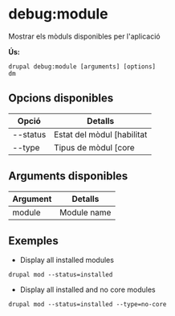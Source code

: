 # debug:module
Mostrar els mòduls disponibles per l'aplicació

**Ús:**
```
drupal debug:module [arguments] [options]
dm
```

## Opcions disponibles
Opció | Detalls
-------|-------------
--status | Estat del mòdul [habilitat|deshabilitat]
--type | Tipus de mòdul [core|no-core]

## Arguments disponibles
Argument | Detalls
---------|-------------
module | Module name

## Exemples
* Display all installed modules
```
drupal mod --status=installed
```
* Display all installed and no core modules
```
drupal mod --status=installed --type=no-core
```
